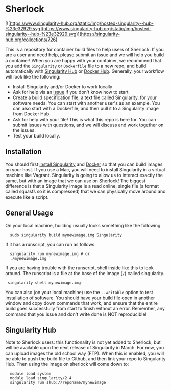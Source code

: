# Sherlock

[![https://www.singularity-hub.org/static/img/hosted-singularity--hub-%23e32929.svg](https://www.singularity-hub.org/static/img/hosted-singularity--hub-%23e32929.svg)](https://singularity-hub.org/collections/726)

This is a repository for container build files to help users of Sherlock. If you are a user and need help, please submit an issue and we will help you build a container! When you are happy with your container, we recommend that you add the `Singularity` or `Dockerfile` file to a new repo, and build automatically with [Singularity Hub](https://singularity-hub.org) or [Docker Hub](https://hub.docker.com/). Generally, your workflow will look like the following:

 - Install Singularity and/or Docker to work locally
 - Ask for help via an [issue](https://www.github.com/researchapps/sherlock/issues) if you don't know how to start
 - Create a build specification file, a text file called Singularity, for your software needs. You can start with another user's as an example. You can also start with a Dockerfile, and then pull it to a Singularity image from Docker Hub.
 - Ask for help with your file! This is what this repo is here for. You can submit issues with questions, and we will discuss and work together on the issues.
 - Test your build locally. 

## Installation
You should first [install Singularity](https://singularityware.github.io/install-linux) and [Docker](https://docs.docker.com/install/) so that you can build images on your host. If you use a Mac, you will need to install Singularity in a virtual machine like Vagrant. Singularity is going to allow us to interact exactly the same, but with an image that we can use on Sherlock! The biggest difference is that a Singularity image is a read online, single file (a format called squasfs so
it is compressed) that we can physically move around and execute like a script.


## General Usage
On your local machine, building usually looks something like the following:


      sudo singularity build mynewimage.img Singularity
      

If it has a runscript, you can run as follows:

      singularity run mynewimage.img # or
      ./mynewimage.img


If you are having trouble with the runscript, shell inside like this to look around. The runscript is a file at the base of the image (`/`) called singularity.

     singularity shell mynewimage.img

You can also (on your local machine) use the `--writable` option to test installation of software. You should have your build file open in another window and copy down commands that work, and ensure that the entire build goes successfully from start to finish without an error. Remember, any command that you issue and don't write done is NOT reproducible!

## Singularity Hub

Note to Sherlock users: this functionality is not yet added to Sherlock, but will be available upon the next release of Singularity in March. For now, you can upload images the old school way (FTP). When this is enabled, you will be able to push the build file to Github, and then link your repo to Singularity Hub. Then using the image on sherlock will come down to:

      module load system
      module load singularity/2.4
      singularity run shub://reponame/mynewimage
